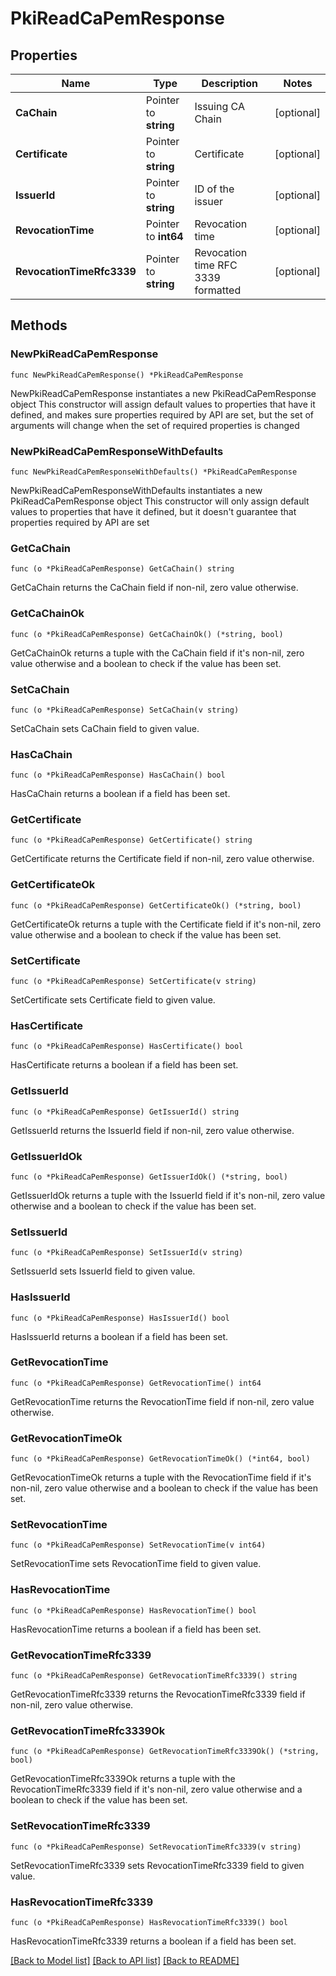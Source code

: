 # PkiReadCaPemResponse


## Properties

Name | Type | Description | Notes
------------ | ------------- | ------------- | -------------
**CaChain** | Pointer to **string** | Issuing CA Chain | [optional] 
**Certificate** | Pointer to **string** | Certificate | [optional] 
**IssuerId** | Pointer to **string** | ID of the issuer | [optional] 
**RevocationTime** | Pointer to **int64** | Revocation time | [optional] 
**RevocationTimeRfc3339** | Pointer to **string** | Revocation time RFC 3339 formatted | [optional] 



## Methods


### NewPkiReadCaPemResponse

`func NewPkiReadCaPemResponse() *PkiReadCaPemResponse`

NewPkiReadCaPemResponse instantiates a new PkiReadCaPemResponse object
This constructor will assign default values to properties that have it defined,
and makes sure properties required by API are set, but the set of arguments
will change when the set of required properties is changed

### NewPkiReadCaPemResponseWithDefaults

`func NewPkiReadCaPemResponseWithDefaults() *PkiReadCaPemResponse`

NewPkiReadCaPemResponseWithDefaults instantiates a new PkiReadCaPemResponse object
This constructor will only assign default values to properties that have it defined,
but it doesn't guarantee that properties required by API are set


### GetCaChain

`func (o *PkiReadCaPemResponse) GetCaChain() string`

GetCaChain returns the CaChain field if non-nil, zero value otherwise.

### GetCaChainOk

`func (o *PkiReadCaPemResponse) GetCaChainOk() (*string, bool)`

GetCaChainOk returns a tuple with the CaChain field if it's non-nil, zero value otherwise
and a boolean to check if the value has been set.

### SetCaChain

`func (o *PkiReadCaPemResponse) SetCaChain(v string)`

SetCaChain sets CaChain field to given value.


### HasCaChain

`func (o *PkiReadCaPemResponse) HasCaChain() bool`

HasCaChain returns a boolean if a field has been set.




### GetCertificate

`func (o *PkiReadCaPemResponse) GetCertificate() string`

GetCertificate returns the Certificate field if non-nil, zero value otherwise.

### GetCertificateOk

`func (o *PkiReadCaPemResponse) GetCertificateOk() (*string, bool)`

GetCertificateOk returns a tuple with the Certificate field if it's non-nil, zero value otherwise
and a boolean to check if the value has been set.

### SetCertificate

`func (o *PkiReadCaPemResponse) SetCertificate(v string)`

SetCertificate sets Certificate field to given value.


### HasCertificate

`func (o *PkiReadCaPemResponse) HasCertificate() bool`

HasCertificate returns a boolean if a field has been set.




### GetIssuerId

`func (o *PkiReadCaPemResponse) GetIssuerId() string`

GetIssuerId returns the IssuerId field if non-nil, zero value otherwise.

### GetIssuerIdOk

`func (o *PkiReadCaPemResponse) GetIssuerIdOk() (*string, bool)`

GetIssuerIdOk returns a tuple with the IssuerId field if it's non-nil, zero value otherwise
and a boolean to check if the value has been set.

### SetIssuerId

`func (o *PkiReadCaPemResponse) SetIssuerId(v string)`

SetIssuerId sets IssuerId field to given value.


### HasIssuerId

`func (o *PkiReadCaPemResponse) HasIssuerId() bool`

HasIssuerId returns a boolean if a field has been set.




### GetRevocationTime

`func (o *PkiReadCaPemResponse) GetRevocationTime() int64`

GetRevocationTime returns the RevocationTime field if non-nil, zero value otherwise.

### GetRevocationTimeOk

`func (o *PkiReadCaPemResponse) GetRevocationTimeOk() (*int64, bool)`

GetRevocationTimeOk returns a tuple with the RevocationTime field if it's non-nil, zero value otherwise
and a boolean to check if the value has been set.

### SetRevocationTime

`func (o *PkiReadCaPemResponse) SetRevocationTime(v int64)`

SetRevocationTime sets RevocationTime field to given value.


### HasRevocationTime

`func (o *PkiReadCaPemResponse) HasRevocationTime() bool`

HasRevocationTime returns a boolean if a field has been set.




### GetRevocationTimeRfc3339

`func (o *PkiReadCaPemResponse) GetRevocationTimeRfc3339() string`

GetRevocationTimeRfc3339 returns the RevocationTimeRfc3339 field if non-nil, zero value otherwise.

### GetRevocationTimeRfc3339Ok

`func (o *PkiReadCaPemResponse) GetRevocationTimeRfc3339Ok() (*string, bool)`

GetRevocationTimeRfc3339Ok returns a tuple with the RevocationTimeRfc3339 field if it's non-nil, zero value otherwise
and a boolean to check if the value has been set.

### SetRevocationTimeRfc3339

`func (o *PkiReadCaPemResponse) SetRevocationTimeRfc3339(v string)`

SetRevocationTimeRfc3339 sets RevocationTimeRfc3339 field to given value.


### HasRevocationTimeRfc3339

`func (o *PkiReadCaPemResponse) HasRevocationTimeRfc3339() bool`

HasRevocationTimeRfc3339 returns a boolean if a field has been set.









[[Back to Model list]](../README.md#documentation-for-models) [[Back to API list]](../README.md#documentation-for-api-endpoints) [[Back to README]](../README.md)


